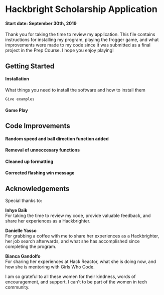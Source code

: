 # Hackbright Scholarship Application 
#### Start date: September 30th, 2019

Thank you for taking the time to review my application. This file contains instructions for installing my program, playing the frogger game, and what improvements were made to my code since it was submitted as a final project in the Prep Course. I hope you enjoy playing! 

## Getting Started 

#### Installation

What things you need to install the software and how to install them

```
Give examples
```

#### Game Play



## Code Improvements

#### Random speed and ball direction function added
#### Removal of unneccesary functions
#### Cleaned up formatting
#### Corrected flashing win message 


## Acknowledgements 
Special thanks to:  

**Inhye Baik**    
For taking the time to review my code, provide valuable feedback, and share her experiences as a Hackbrighter.  

**Danielle Yasso**   
For grabbing a coffee with me to share her experiences as a Hackbrighter, her job search afterwards, and what she has accomplished since completing the program. 

**Bianca Gandolfo**  
For sharing her experiences at Hack Reactor, what she is doing now, and how she is mentoring with Girls Who Code. 

I am so grateful to all these women for their kindness, words of encouragement, and support. I can't to be part of the women in tech community. 
